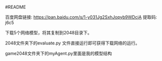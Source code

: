 #README

百度网盘链接: https://pan.baidu.com/s/1-y031Jg2SxhJopyb9WDcjA 提取码: j6c5 

下载5个网络模型，将其复制到2048目录下。

2048文件夹下的evaluate.py 文件直接运行即可获得下载网络的运行。



game2048文件夹下的myAgent.py里面是我的模型结构

